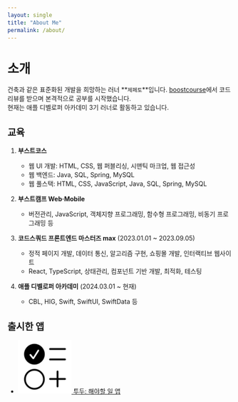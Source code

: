 ```yaml
---
layout: single
title: "About Me"
permalink: /about/
---
```


# 소개

건축과 같은 표준화된 개발을 희망하는 러너 **`제페토`**입니다.
[boostcourse](https://www.boostcourse.org/)에서 코드리뷰를 받으며 본격적으로 공부를 시작했습니다.  
현재는 애플 디벨로퍼 아카데미 3기 러너로 활동하고 있습니다.

## 교육

1. **부스트코스**
   - 웹 UI 개발: HTML, CSS, 웹 퍼블리싱, 시맨틱 마크업, 웹 접근성
   - 웹 백엔드: Java, SQL, Spring, MySQL
   - 웹 풀스택: HTML, CSS, JavaScript, Java, SQL, Spring, MySQL

2. **부스트캠프 Web·Mobile**
   - 버전관리, JavaScript, 객체지향 프로그래밍, 함수형 프로그래밍, 비동기 프로그래밍 등

3. **코드스쿼드 프론트엔드 마스터즈 max** (2023.01.01 ~ 2023.09.05)
   - 정적 페이지 개발, 데이터 통신, 알고리즘 구현, 쇼핑몰 개발, 인터랙티브 웹사이트
   - React, TypeScript, 상태관리, 컴포넌트 기반 개발, 최적화, 테스팅

4. **애플 디벨로퍼 아카데미** (2024.03.01 ~ 현재)
   - CBL, HIG, Swift, SwiftUI, SwiftData 등

## 출시한 앱
<ul>
    <li>
        <a href="https://apps.apple.com/kr/app/%ED%88%AC%EB%91%90-%ED%95%B4%EC%95%BC%ED%95%A0-%EC%9D%BC-%EC%95%B1/id6642705519">
        <img src="/assets/images/appIcon/toDo.webp" alt="투두 앱아이콘" width="120"/>
        투두: 해야할 일 앱
        </a>
    </li>
</ul>
